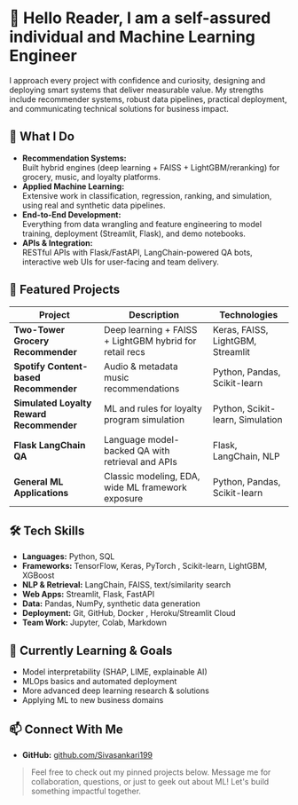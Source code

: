 # 👋 Hello Reader, I am a self-assured individual and Machine Learning Engineer

I approach every project with confidence and curiosity, designing and deploying smart systems that deliver measurable value. My strengths include recommender systems, robust data pipelines, practical deployment, and communicating technical solutions for business impact.

## 🚀 What I Do

- **Recommendation Systems:**  
  Built hybrid engines (deep learning + FAISS + LightGBM/reranking) for grocery, music, and loyalty platforms.
- **Applied Machine Learning:**  
  Extensive work in classification, regression, ranking, and simulation, using real and synthetic data pipelines.
- **End-to-End Development:**  
  Everything from data wrangling and feature engineering to model training, deployment (Streamlit, Flask), and demo notebooks.
- **APIs & Integration:**  
  RESTful APIs with Flask/FastAPI, LangChain-powered QA bots, interactive web UIs for user-facing and team delivery.

## 📂 Featured Projects

| Project                                 | Description                                               | Technologies                              |
|------------------------------------------|-----------------------------------------------------------|-------------------------------------------|
| **Two-Tower Grocery Recommender**       | Deep learning + FAISS + LightGBM hybrid for retail recs   | Keras, FAISS, LightGBM, Streamlit         |
| **Spotify Content-based Recommender**    | Audio & metadata music recommendations                    | Python, Pandas, Scikit-learn              |
| **Simulated Loyalty Reward Recommender** | ML and rules for loyalty program simulation               | Python, Scikit-learn, Simulation          |
| **Flask LangChain QA**                   | Language model-backed QA with retrieval and APIs          | Flask, LangChain, NLP                     |
| **General ML Applications**              | Classic modeling, EDA, wide ML framework exposure         | Python, Pandas, Scikit-learn              |

## 🛠️ Tech Skills

- **Languages:** Python, SQL
- **Frameworks:** TensorFlow, Keras, PyTorch , Scikit-learn, LightGBM, XGBoost
- **NLP & Retrieval:** LangChain, FAISS, text/similarity search
- **Web Apps:** Streamlit, Flask, FastAPI
- **Data:** Pandas, NumPy, synthetic data generation
- **Deployment:** Git, GitHub, Docker , Heroku/Streamlit Cloud
- **Team Work:** Jupyter, Colab, Markdown

## 🌱 Currently Learning & Goals

- Model interpretability (SHAP, LIME, explainable AI)
- MLOps basics and automated deployment
- More advanced deep learning research & solutions
- Applying ML to new business domains

## 📫 Connect With Me

- **GitHub:** [github.com/Sivasankari199](https://github.com/Sivasankari199)

> Feel free to check out my pinned projects below. Message me for collaboration, questions, or just to geek out about ML! Let's build something impactful together.




